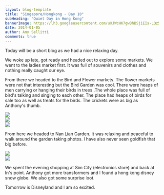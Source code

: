 ```yaml
---
layout: blog-template
title: "Singapore/Hongkong - Day 10"
subHeading: "Quiet Day in Hong Kong"
bannerImage: https://lh3.googleusercontent.com/uXJWcHK7gwBhBSjiEIs-LQz56NXXOsWeUu7Mznzh3GXnUKTz6K8sV50O4KG9EmtnbMJy_nBAipTqWE2Cj5yc3CKd0AreSk0_YC4jFRKnYruwFaokn7F3i4RmUH3XlMjrsC3FqzqcyA
date: 2014-01-05
author: Amy Sellitti
comments: true
---
```


Today will be a short blog as we had a nice relaxing day.

We woke up late, got ready and headed out to explore some markets. We went to the ladies market first. It was full of souvenirs and clothes and nothing really caught our eye.

From there we headed to the Bird and Flower markets. The flower markets were not that interesting but the Bird Garden was cool. There were heaps of men carrying or hanging their birds in trees .The whole place was full of bird's talking and singing to each other. The place had heaps of birds for sale too as well as treats for the birds. The crickets were as big as Anthony's thumb.

<div class="center-image"><img src="https://lh3.googleusercontent.com/uXJWcHK7gwBhBSjiEIs-LQz56NXXOsWeUu7Mznzh3GXnUKTz6K8sV50O4KG9EmtnbMJy_nBAipTqWE2Cj5yc3CKd0AreSk0_YC4jFRKnYruwFaokn7F3i4RmUH3XlMjrsC3FqzqcyA" /></div>
<div class="center-image"><img src="https://lh3.googleusercontent.com/RLywD5HSoNo8x6RY3-eDzePnbOXC9l7HFD1YQ_qk0XDzmx-ftj9kYYwevjpvhbZoEoRTQPpRsfGT771VhfTvlwANn_xA238vDF123okUTKjQirmB1BN6aNYfGgOrP4SrNGdGDx0aVA" /></div>
<div class="center-image"><img src="https://lh3.googleusercontent.com/LoJ2E7uckcGuTtNXfl5MU00rp2PGK1_OcmzbZJTDsnYN7Pbu64ddoYdmfKL_HI6BE-aiN1xWPPkjLTTOpzta5VgohdJRgPYsLg08zuKokgKiPXxp7TNMd6Gs0sAc1HBOBMMjq14vbQ" /></div>


From here we headed to Nan Lian Garden. It was relaxing and peaceful to walk around the garden taking photos. I have also never seen goldfish that big before.

<div class="center-image"><img src="https://lh3.googleusercontent.com/AEC4xzVHsT7f7JLbJTHzfeni0WtLG1QmCMF7wJOPm-JZHx9HMCtkFfgp4-ZSsgcoaUNVjicWB9UkeA53m71c1UHtQ4DLkLnAY2Nim-P8yNEE-sZJfKOoDuA2GNeO11NPfBNpPysH7Q" /></div>
<div class="center-image"><img src="https://lh3.googleusercontent.com/-mINoqGfmukn0G7uwtP6n1e3rE96bUWc3pt5T9DuOzfKPHhEQ-1D2x7LXXijlR_YAj7fLlOEN-f99aa6h_qlDisTCy76OUbDHcVTQ9uznY0bLxOciBezgdKciXB8U0QxICTgZAwPFg" /></div>

We spent the evening shopping at Sim City (electronics store) and back at In's point. Anthony got more transformers and I found a hong kong disney snow globe. We also got some surprise loot. 

Tomorrow is Disneyland and I am so excited.

